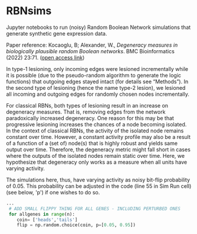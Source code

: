 # RBNsims
Jupyter notebooks to run (noisy) Random Boolean Network simulations that generate synthetic gene expression data.

Paper reference: Kocaoglu, B; Alexander, W., _Degeneracy measures in biologically plausible random Boolean networks_. BMC Bioinformatics (2022) 23:71. ([open access link](https://bmcbioinformatics.biomedcentral.com/articles/10.1186/s12859-022-04601-5))


In type-1 lesioning, only incoming edges were lesioned incrementally while it is possible (due to the pseudo-random algorithm to generate the logic functions) that outgoing edges stayed intact (for details see “Methods”). In the second type of lesioning (hence the name type-2 lesion), we lesioned all incoming and outgoing edges for randomly chosen nodes incrementally.

For classical RBNs, both types of lesioning result in an increase on degeneracy measures. That is, removing edges from the network paradoxically increased degeneracy. One reason for this may be that progressive lesioning increases the chances of a node becoming isolated. In the context of classical RBNs, the activity of the isolated node remains constant over time. However, a constant activity profile may also be a result of a function of a (set of) node(s) that is highly robust and yields same output over time. Therefore, the degeneracy metric might fall short in cases where the outputs of the isolated nodes remain static over time. Here, we hypothesize that degeneracy only works as a measure when all units have varying activity. 

The simulations here, thus, have varying activity as noisy bit-flip probability of 0.05. This probability can be adjusted in the code (line 55 in Sim Run cell) (see below, 'p') if one wishes to do so.

```python
...
 # ADD SMALL FLIPPY THING FOR ALL GENES - INCLUDING PERTURBED ONES
 for allgenes in range(n):
    coin= ['heads','tails']
    flip = np.random.choice(coin, p=[0.05, 0.95])
                        
```
